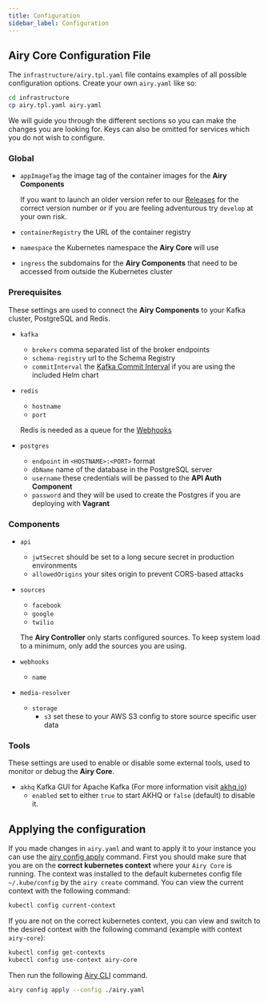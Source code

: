 ```yaml
---
title: Configuration
sidebar_label: Configuration
---
```


## Airy Core Configuration File

The `infrastructure/airy.tpl.yaml` file contains examples of all possible configuration options. Create your own `airy.yaml` like so:

```bash
cd infrastructure
cp airy.tpl.yaml airy.yaml
```

We will guide you through the different sections so you can make the changes you are looking for. Keys can also be omitted for services which you do not wish to configure.

### Global

- `appImageTag` the image tag of the container images for the **Airy Components**

  If you want to launch an older version refer to our [Releases](https://github.com/airyhq/airy/releases) for the correct version number or if you are feeling adventurous try `develop` at your own risk.

- `containerRegistry` the URL of the container registry

- `namespace` the Kubernetes namespace the **Airy Core** will use

- `ingress` the subdomains for the **Airy Components** that need to be accessed from outside the Kubernetes cluster

### Prerequisites

These settings are used to connect the **Airy Components** to your Kafka cluster, PostgreSQL and Redis.

- `kafka`

  - `brokers` comma separated list of the broker endpoints
  - `schema-registry` url to the Schema Registry
  - `commitInterval` the [Kafka Commit Interval](https://kafka.apache.org/documentation/#consumerconfigs_auto.commit.interval.ms) if you are using the included Helm chart

- `redis`

  - `hostname`
  - `port`

  Redis is needed as a queue for the [Webhooks](/api/webhook.md)

- `postgres`
  - `endpoint` in `<HOSTNAME>:<PORT>` format
  - `dbName` name of the database in the PostgreSQL server
  - `username` these credentials will be passed to the **API Auth Component**
  - `password` and they will be used to create the Postgres if you are deploying with **Vagrant**

### Components

- `api`

  - `jwtSecret` should be set to a long secure secret in production environments
  - `allowedOrigins` your sites origin to prevent CORS-based attacks

- `sources`

  - `facebook`
  - `google`
  - `twilio`

  The **Airy Controller** only starts configured sources. To keep system load to a minimum, only add the sources you are using.

- `webhooks`
  - `name`
- `media-resolver`
  - `storage`
    - `s3` set these to your AWS S3 config to store source specific user data

### Tools

These settings are used to enable or disable some external tools, used to monitor or debug the **Airy Core**.

- `akhq` Kafka GUI for Apache Kafka (For more information visit [akhq.io](https://akhq.io/))
  - `enabled` set to either `true` to start AKHQ or `false` (default) to disable it.

## Applying the configuration

If you made changes in `airy.yaml` and want to apply it to your instance you can use the [airy config apply](/cli/reference.md#config-apply) command. 
First you should make sure that you are on the **correct kubernetes context** where your `Airy Core` is running.
The context was installed to the default kubernetes config file `~/.kube/config` by the `airy create` command. You can view the current context with the following command:
```bash
kubectl config current-context
```

If you are not on the correct kubernetes context, you can view and switch to the desired context with the following command (example with context `airy-core`):
```bash
kubectl config get-contexts
kubectl config use-context airy-core
```

Then run the following [Airy CLI](/cli/introduction.md) command.

```bash
airy config apply --config ./airy.yaml
```
